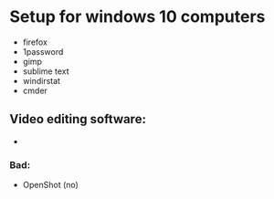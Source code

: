 # Setup for windows 10 computers

* firefox
* 1password
* gimp
* sublime text
* windirstat
* cmder

## Video editing software:

* 

### Bad:

* OpenShot (no)
